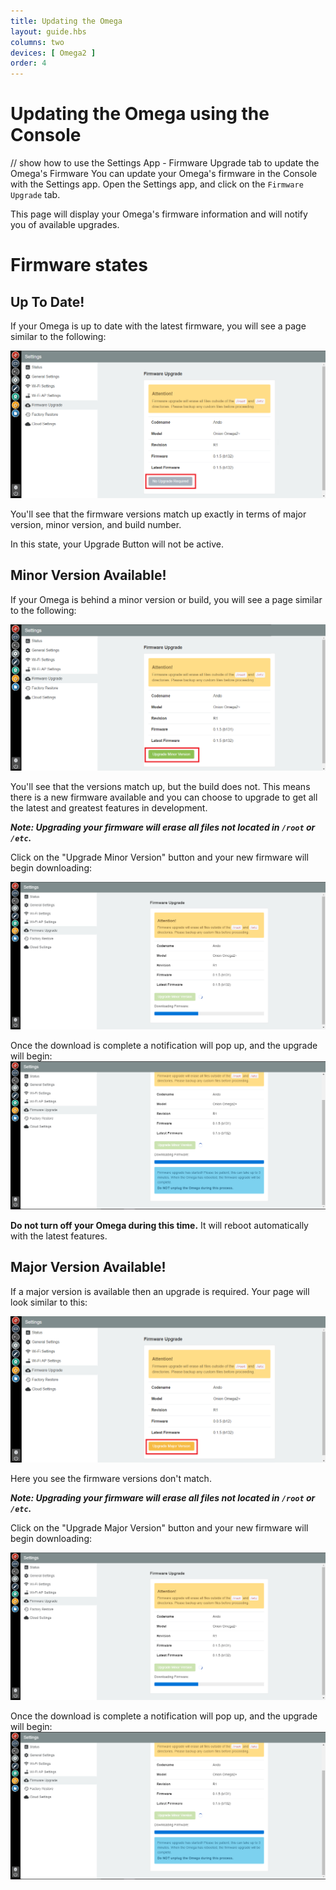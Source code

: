 ```yaml
---
title: Updating the Omega
layout: guide.hbs
columns: two
devices: [ Omega2 ]
order: 4
---
```


# Updating the Omega using the Console

// show how to use the Settings App - Firmware Upgrade tab to update the Omega's Firmware
You can update your Omega's firmware in the Console with the Settings app. Open the Settings app, and click on the `Firmware Upgrade` tab.

This page will display your Omega's firmware information and will notify you of available upgrades.


# Firmware states


## Up To Date!

If your Omega is up to date with the latest firmware, you will see a page similar to the following:

![update-not-required](../img/updating-none-required.png)

You'll see that the firmware versions match up exactly in terms of major version, minor version, and build number.

In this state, your Upgrade Button will not be active.

## Minor Version Available!

If your Omega is behind a minor version or build, you will see a page similar to the following:

![update-minor-version](../img/updating-minor-version.png)

You'll see that the versions match up, but the build does not. This means there is a new firmware available and you can choose to upgrade to get all the latest and greatest features in development.

***Note: Upgrading your firmware will erase all files not located in `/root` or `/etc`.***

Click on the "Upgrade Minor Version" button and your new firmware will begin downloading:

![update-download-in-progress](../img/updating-download-in-progress.png)

Once the download is complete a notification will pop up, and the upgrade will begin:
![update-download-complete](../img/updating-download-complete.png)

**Do not turn off your Omega during this time.** It will reboot automatically with the latest features.

## Major Version Available!

If a major version is available then an upgrade is required. Your page will look similar to this:

![update-major-version](../img/updating-major-version.png)

Here you see the firmware versions don't match.

***Note: Upgrading your firmware will erase all files not located in `/root` or `/etc`.***

Click on the "Upgrade Major Version" button and your new firmware will begin downloading:

![update-download-in-progress](../img/updating-download-in-progress.png)

Once the download is complete a notification will pop up, and the upgrade will begin:
![update-download-complete](../img/updating-download-complete.png)
